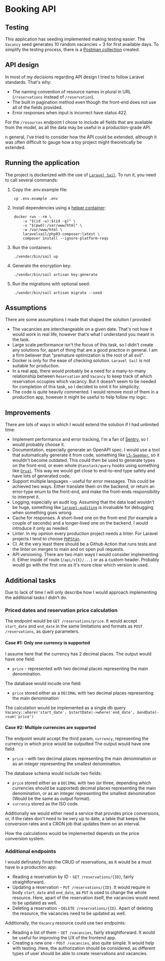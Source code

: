 # Booking API

## Testing

This application has seeding implemented making testing easier. The `Vacancy` seed generates 10 random vacancies + 3 for first available days.
To simplify the testing process, there is a [Postman collection](https://www.postman.com/patonus/workspace/booking-api/collection/6244938-30543787-9135-4009-96c6-77e22e6d40b1?action=share&creator=6244938) created.

## API design

In most of my decisions regarding API design I tried to follow Laravel standards. That's why:

-   The naming convention of resource names in plural in URL (`/reservations` instead of `/reservation`).
-   The built in pagination method even though the front-end does not use all of the fields provided.
-   Error responses when input is incorrect have status 422.

For the `/resources` endpoint I chose to include all fields that are available from the model, as all the data may be useful in a production-grade API.

n general, I've tried to consider how the API could be extended, although it was often difficult to gauge how a toy project might theoretically be extended.

## Running the application

The project is dockerized with the use of [`Laravel Sail`](https://laravel.com/docs/11.x/sail). To run it, you need to call several commands:

1. Copy the .env.example file:

```
    cp .env.example .env
```

2. Install dependencies using a [helper container](https://laravel.com/docs/11.x/sail#installing-composer-dependencies-for-existing-projects):

```
    docker run --rm \
        -u "$(id -u):$(id -g)" \
        -v "$(pwd):/var/www/html" \
        -w /var/www/html \
        laravelsail/php83-composer:latest \
        composer install --ignore-platform-reqs
```

3. Run the containers:

```
    ./vendor/bin/sail up
```

4. Generate the encryption key:

```
    ./vendor/bin/sail artisan key:generate
```

5. Run the migrations with optional seed:

```
    ./vendor/bin/sail artisan migrate --seed
```

## Assumptions

There are some assumptions I made that shaped the solution I provided:

-   The vacancies are interchangeable on a given date. That's not how it would work in real life, however that's what I understand you meant in the task.
-   Large scale performance isn't the focus of this task, so I didn't create any solutions for, apart of thing that are a good practice in general. I am a firm believer that "premature optimization is the root of all evil".
-   Docker is only for the ease of checking solution. `Laravel Sail` is not suitable for production.
-   In a real app, there would probably be a need for a many-to-many relationship between `Reservation` and `Vacancy` to keep track of which reservation occupies which vacancy. But it doesn't seem to be needed for completion of this task, so I decided to omit it for simplicity.
-   The code is quite heavily commented. I would remove most of them in a production app, however it might be useful to help follow my logic.

## Improvements

There are lots of ways in which I would extend the solution if I had unlimited time:

-   Implement performance and error tracking, I'm a fan of [Sentry](https://sentry.io), so I would probably choose it.
-   Documentation, especially generate an OpenAPI spec. I would use a tool that automatically generate it from code, something like [`L5-Swagger`](https://github.com/DarkaOnLine/L5-Swagger), so it wouldn't become outdated. This could then be used to generate types on the front-end, or even whole `@tanstack/query` hooks using something like [`Orval`](https://orval.dev/). This way we would get close to end-to-end type safety and have lots of generated code.
-   Support multiple languages - useful for error messages. This could be achieved two ways. Either translate them on the backend, or return an error-type enum to the front-end, and make the front-ends responsibility to interpret it.
-   Logging, especially an audit log. Assuming that the data load wouldn't be huge, something like [`laravel-auditing`](https://laravel-auditing.com/) is invaluable for debugging when something goes wrong.
-   Cache for responses. A short-lived one on the front-end (for example a couple of seconds) and a longer-lived one on the backend. I would introduce it only as needed.
-   Linter. In my opinion every production project needs a linter. For Laravel projects I tend to choose [`PHPStan`](https://phpstan.org/).
-   CI. At the very least there should be a Github Action that runs tests and the linter on merges to main and on open pull requests.
-   API versioning. There are two main ways I would consider implementing it. Either inside of route (`/api/v{X}/...`) or as a custom header. Probably would go with the first one as it's more clear which version is used.

## Additional tasks

Due to lack of time I will only describe how I would approach implementing the additional tasks I didn't do.

### Priced dates and reservation price calculation

The endpoint would be `GET /reservations/price`. It would accept `start_date` and `end_date` in the same limitations and formats as `POST /reservations`, as query parameters.

#### Case #1: Only one currency is supported

I assume here that the currency has 2 decimal places.
The output would have one field:

-   `price` - represented with two decimal places representing the main denomination.

The database would incude one field:

-   `price` stored either as a `DECIMAL` with two decimal places representing the main denomination

The calculation would be implemented as a single db query `Vacancy::where('start_date', $startDate)->where('end_date', $endDate)->sum('price')`

#### Case #2: Multiple currencies are supported

The endpoint would accept the third param, `currency`, representing the currency in which price would be outputted
The output would have one field:

-   `price` - with two decimal places representing the main denomination or as an integer representing the smallest denomination.

The database schema would include two fields:

-   `price` stored either as a `DECIMAL` with two (or three, depending which currencies should be supported) decimal places representing the main denomination, or as an integer representing the smallest denomination (Would be the same as output format).
-   `currency` stored as the ISO code.

Additionally we would either need a service that provides price conversions, or, if the rates don't need to be very up to date, a table that keeps the conversion rates and a CRON job that updates them on an interval.

How the calculations would be implemented depends on the price conversion system.

### Additional endpoints

I would definately finish the CRUD of reservations, as it would be a must have in a production app:

-   Reading a reservation by ID - `GET /reservations/{ID}`, fairly straightforward.
-   Updating a reservation - `PUT /reservations/{ID}`. It would require in body `start_date` and `end_date`, as `PUT` is used to change the whole resource. Here, apart of the reservation itself, the vacancies would need to be updated as well.
-   Deleting a reservation - `DELETE /reservations/{ID}`. Apart of deleting the resource, the vacancies need to be updated as well.

Additionally, the `Vacancy` resource could use two endpoints:

-   Reading a list of them - `GET /vacancies`, fairly straightforward. It would be useful for improving the UX of the frontend app.
-   Creating a new one - `POST /vacancies`, also quite simple. It would help with testing. Here, the authorization should be considered, as different types of user should be able to create reservations and vacancies.

